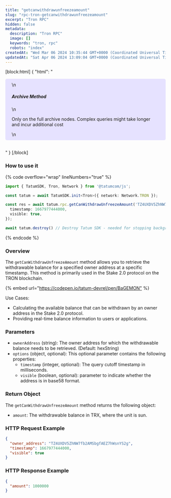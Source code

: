 ```yaml
---
title: "getcanwithdrawunfreezeamount"
slug: "rpc-tron-getcanwithdrawunfreezeamount"
excerpt: "Tron RPC"
hidden: false
metadata: 
  description: "Tron RPC"
  image: []
  keywords: "tron, rpc"
  robots: "index"
createdAt: "Wed Mar 06 2024 10:35:44 GMT+0000 (Coordinated Universal Time)"
updatedAt: "Sat Apr 06 2024 13:09:04 GMT+0000 (Coordinated Universal Time)"
---
```

[block:html]
{
  "html": "<div style="padding: 10px 20px; border-radius: 5px; background-color: #e6e2ff; margin: 0 0 30px 0;">\n  <h5>Archive Method</h5>\n  <p>Only on the full archive nodes. Complex queries might take longer and incur additional cost</p>\n</div>"
}
[/block]


### How to use it

{% code overflow="wrap" lineNumbers="true" %}

```typescript
import { TatumSDK, Tron, Network } from '@tatumcom/js';

const tatum = await TatumSDK.init<Tron>({ network: Network.TRON });

const res = await tatum.rpc.getCanWithdrawUnfreezeAmount('TZ4UXDV5ZhNW7fb2AMSbgfAEZ7hWsnYS2g', {
  timestamp: 1667977444000,
  visible: true,
});

await tatum.destroy() // Destroy Tatum SDK - needed for stopping background jobs
```

{% endcode %}

### Overview

The `getCanWithdrawUnfreezeAmount` method allows you to retrieve the withdrawable balance for a specified owner address at a specific timestamp. This method is primarily used in the Stake 2.0 protocol on the TRON blockchain.

{% embed url="<https://codepen.io/tatum-devrel/pen/BaGEMON"> %}

Use Cases:

- Calculating the available balance that can be withdrawn by an owner address in the Stake 2.0 protocol.
- Providing real-time balance information to users or applications.

### Parameters

- `ownerAddress` (string): The owner address for which the withdrawable balance needs to be retrieved. (Default: hexString)
- `options` (object, optional): This optional parameter contains the following properties:
  - `timestamp` (integer, optional): The query cutoff timestamp in milliseconds.
  - `visible` (boolean, optional):  parameter to indicate whether the address is in base58 format.

### Return Object

The `getCanWithdrawUnfreezeAmount` method returns the following object:

- `amount`: The withdrawable balance in TRX, where the unit is sun.

### HTTP Request Example

```json
{
  "owner_address": "TZ4UXDV5ZhNW7fb2AMSbgfAEZ7hWsnYS2g",
  "timestamp": 1667977444000,
  "visible": true
}
```

### HTTP Response Example

```json
{
  "amount": 1000000
}
```
